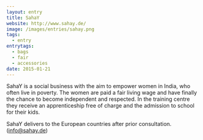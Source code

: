 ```yaml
---
layout: entry
title: SahaY
website: http://www.sahay.de/
image: /images/entries/sahay.png
tags:
  - entry
entrytags:
  - bags
  - fair
  - accessories
date: 2015-01-21
---
```


SahaY is a social business with the aim to empower women in India, who often live in poverty. The women are paid a fair living wage and have finally the chance to become independent and respected. In the training centre they receive an apprenticeship free of charge and the admission to school for their kids.

SahaY delivers to the European countries after prior consultation. (info@sahay.de)